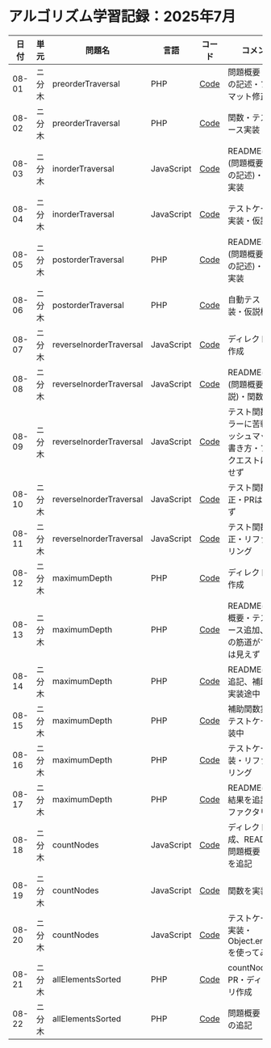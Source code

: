 # アルゴリズム学習記録：2025年7月

| 日付 | 単元 | 問題名 | 言語 | コード | コメント |
| - | - | - | - | - | - |
| 08-01 | ニ分木 | preorderTraversal | PHP | [Code](../binary-tree/problems/09_preorderTraversal/php/README.md)| 問題概要・仮説の記述・フォーマット修正 |
| 08-02 | ニ分木 | preorderTraversal | PHP | [Code](../binary-tree/problems/09_preorderTraversal/php/src/preorderTraversal.php)| 関数・テストケース実装・検証 |
| 08-03 | ニ分木 | inorderTraversal | JavaScript | [Code](../binary-tree/problems/10_inorderTraversal/js/src/inorderTraversal.js)| READMEに追記(問題概要・仮説の記述)・関数の実装 |
| 08-04 | ニ分木 | inorderTraversal | JavaScript | [Code](../binary-tree/problems/10_inorderTraversal/js/src/inorderTraversal.js)| テストケースの実装・仮説検証 |
| 08-05 | ニ分木 | postorderTraversal | PHP | [Code](../binary-tree/problems/11_postorderTraversal/php/src/postorderTraversal.php)| READMEに追記(問題概要・仮説の記述)・関数の実装 |
| 08-06 | ニ分木 | postorderTraversal | PHP | [Code](../binary-tree/problems/11_postorderTraversal/php/tests/postorderTraversalTest.php)| 自動テストの実装・仮説検証 |
| 08-07 | ニ分木 | reverseInorderTraversal | JavaScript | [Code](../binary-tree/problems/12_reverseInorderTraversal/)| ディレクトリの作成 |
| 08-08 | ニ分木 | reverseInorderTraversal | JavaScript | [Code](../binary-tree/problems/12_reverseInorderTraversal/js/src/reverseInorderTraversal.js)| READMEに追記(問題概要・仮説)・関数の実装 |
| 08-09 | ニ分木 | reverseInorderTraversal | JavaScript | [Code](../binary-tree/problems/12_reverseInorderTraversal/js/tests/reverseInorderTraversalTest.js)| テスト関数のエラーに苦戦・ハッシュマップの書き方・プルリクエストは作成せず |
| 08-10 | ニ分木 | reverseInorderTraversal | JavaScript | [Code](../binary-tree/problems/12_reverseInorderTraversal/js/tests/reverseInorderTraversalTest.js)| テスト関数の修正・PRは作成せず |
| 08-11 | ニ分木 | reverseInorderTraversal | JavaScript | [Code](../binary-tree/problems/12_reverseInorderTraversal/js/tests/reverseInorderTraversalTest.js)| テスト関数の修正・リファクタリング |
| 08-12 | ニ分木 | maximumDepth | PHP | [Code](../binary-tree/problems/13_maximumDepth/php)| ディレクトリの作成 |
| 08-13 | ニ分木 | maximumDepth | PHP | [Code](../binary-tree/problems/13_maximumDepth/php)| READMEに問題概要・テストケース追加、解答の筋道がすぐには見えず |
| 08-14 | ニ分木 | maximumDepth | PHP | [Code](../binary-tree/problems/13_maximumDepth/php/src/maximumDepth.php)| READMEに仮説追記、補助関数実装途中 |
| 08-15 | ニ分木 | maximumDepth | PHP | [Code](../binary-tree/problems/13_maximumDepth/php/tests/maximumDepthTest.php)| 補助関数実装・テストケース実装中 |
| 08-16 | ニ分木 | maximumDepth | PHP | [Code](../binary-tree/problems/13_maximumDepth/php/tests/maximumDepthTest.php)| テストケース実装・リファクタリング |
| 08-17 | ニ分木 | maximumDepth | PHP | [Code](../binary-tree/problems/13_maximumDepth/php/tests/maximumDepthTest.php)| READMEに検証結果を追記・リファクタリング |
| 08-18 | ニ分木 | countNodes | JavaScript | [Code](../binary-tree/problems/14_countNodes/README.md)| ディレクトリ作成、READMEに問題概要・仮説を追記 |
| 08-19 | ニ分木 | countNodes | JavaScript | [Code](../binary-tree/problems/14_countNodes/js/src/countNodes.js)| 関数を実装 |
| 08-20 | ニ分木 | countNodes | JavaScript | [Code](../binary-tree/problems/14_countNodes/js/tests/countNodesTest.js)| テストケースを実装・Object.entries()を使ってみた |
| 08-21 | ニ分木 | allElementsSorted | PHP | [Code](../binary-tree/problems/15_allElementsSorted)| countNodesのPR・ディレクトリ作成 |
| 08-22 | ニ分木 | allElementsSorted | PHP | [Code](../binary-tree/problems/15_allElementsSorted/README.md)| 問題概要・仮説の追記 |